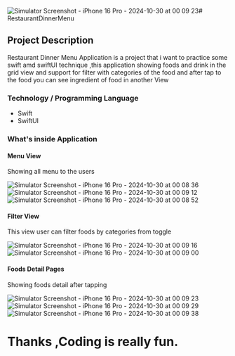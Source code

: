 ![Simulator Screenshot - iPhone 16 Pro - 2024-10-30 at 00 09 23](https://github.com/user-attachments/assets/f29ab716-3b2c-45c1-bd8d-f655d33a60b4)# RestaurantDinnerMenu

## Project Description
Restaurant Dinner Menu Application is a project that i want to practice some swift amd swiftUI technique ,this application showing foods and drink in the grid view and support for filter with categories of the food and after tap to the food you can see ingredient of food in another View  

### Technology / Programming Language 
- Swift
- SwiftUI

### What's inside Application 

#### Menu View

Showing all menu to the users

![Simulator Screenshot - iPhone 16 Pro - 2024-10-30 at 00 08 36](https://github.com/user-attachments/assets/fba8c245-2098-4753-af3d-f8a023cffd34)
![Simulator Screenshot - iPhone 16 Pro - 2024-10-30 at 00 09 12](https://github.com/user-attachments/assets/0a4693b2-9039-45ab-85ed-b613f5863537)
![Simulator Screenshot - iPhone 16 Pro - 2024-10-30 at 00 08 52](https://github.com/user-attachments/assets/c1d78789-f260-4a33-8d29-a5ad3d1a92a2)

#### Filter View

This view user can filter foods by categories from toggle 

![Simulator Screenshot - iPhone 16 Pro - 2024-10-30 at 00 09 16](https://github.com/user-attachments/assets/9d865857-e1e0-40dd-ad6f-15cca8e785e7)
![Simulator Screenshot - iPhone 16 Pro - 2024-10-30 at 00 09 00](https://github.com/user-attachments/assets/66f16d3b-978f-4194-8cf7-c3e218cd9961)


#### Foods Detail Pages

Showing foods detail after tapping 

![Simulator Screenshot - iPhone 16 Pro - 2024-10-30 at 00 09 23](https://github.com/user-attachments/assets/dffca5a0-0c01-4d8d-b3e7-835f9087e77e)
![Simulator Screenshot - iPhone 16 Pro - 2024-10-30 at 00 09 29](https://github.com/user-attachments/assets/b6b00562-2a21-4a60-b0d0-87b3c0584d73)
![Simulator Screenshot - iPhone 16 Pro - 2024-10-30 at 00 09 38](https://github.com/user-attachments/assets/e5f1e0c0-98ca-4534-944e-cdc4ac344b2e)


# Thanks ,Coding is really fun.
